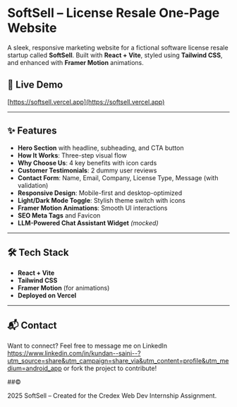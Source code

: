 # SoftSell – License Resale One-Page Website

A sleek, responsive marketing website for a fictional software license resale startup called **SoftSell**. Built with **React + Vite**, styled using **Tailwind CSS**, and enhanced with **Framer Motion** animations.

## 🚀 Live Demo
[https://softsell.vercel.app](https://softsell.vercel.app)

---

## ✨ Features

- **Hero Section** with headline, subheading, and CTA button
- **How It Works**: Three-step visual flow
- **Why Choose Us**: 4 key benefits with icon cards
- **Customer Testimonials**: 2 dummy user reviews
- **Contact Form**: Name, Email, Company, License Type, Message (with validation)
- **Responsive Design**: Mobile-first and desktop-optimized
- **Light/Dark Mode Toggle**: Stylish theme switch with icons
- **Framer Motion Animations**: Smooth UI interactions
- **SEO Meta Tags** and Favicon
- **LLM-Powered Chat Assistant Widget** *(mocked)*

---

## 🛠️ Tech Stack

- **React + Vite**
- **Tailwind CSS**
- **Framer Motion** (for animations)
- **Deployed on Vercel**

---

## 📬 Contact
Want to connect? Feel free to message me on LinkedIn https://www.linkedin.com/in/kundan--saini--?utm_source=share&utm_campaign=share_via&utm_content=profile&utm_medium=android_app or fork the project to contribute!

##©

2025 SoftSell – Created for the Credex Web Dev Internship Assignment.

